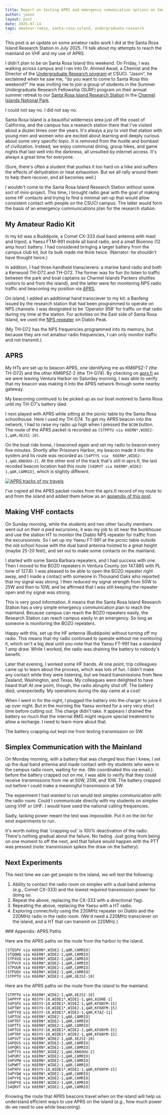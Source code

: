 ```yaml
---
title: Report on testing APRS and emergency comunication options on Santa Rosa Island
author: jason
layout: post
date: 2025-07-14
tags: amateur-radio, santa-rosa-island, undergraduate-research
---
```


This post is an update on some amateur radio work I did at the Santa Rosa Island Research Station in July 2025.  I'll talk about my attempts to reach the mainland on VHF and my use of APRS.

I didn't plan to be on Santa Rosa Island this weekend.  On Friday, I was walking across campus and I ran into Dr. Ahmed Awad, a Chemist and the Director of the [Undergraduate Research program](https://www.csuci.edu/studentresearch/) at CSUCI.  "Jason", he exclaimed when he saw me, "do you want to come to Santa Rosa this weekend?"  He was inviting me to join a group of students in the Summer Undergraduate Research Fellowship (SURF) program on their annual summer retreat to our [Santa Rosa Island Research Station](https://www.csuci.edu/srirs/) in the [Channel Islands National Park](https://www.nps.gov/chis/index.htm).

I could not say no.  I did not say no.

Santa Rosa Island is a beautiful wilderness area just off the coast of California, and the campus has a research station there that I've visited about a dozen times over the years.  It's always a joy to visit that station with young men and women who are excited about learning and deeply curious about some very specific topic.  It is removed from the hustle and bombast of civilization.  Instead, we enjoy communal dining, group hikes, and game nights that last well into the darkness, all unsullied by internet access.  It's always a great time for everyone.

(Sure, there's often a student that pushes it too hard on a hike and suffers the effects of dehydration or heat exhaustion.  But we all rally around them to help them recover, and all becomes well.)

I wouldn't come to the Santa Rosa Island Research Station without some sort of mini-project.  This time, I brought radio gear with the goal of making some HF contacts and trying to find a minimal set-up that would allow consistent contact with people on the CSUCI campus.  The latter would form the basis of an emergency communications plan for the research station.

## My Amateur Radio Kit

In my kit was a Buddipole, a Comet CX-333 dual band antenna with mast and tripod, a Yaesu FTM-991 mobile all band radio, and a small Bioenno (12 amp hour) battery.  I had considered bringing a larger battery from the campus club kit, but its bulk made me think twice.  (Narrator:  he shouldn't have thought twice.)

In addition, I had three handheld transcievers:  a marine band radio and both a Kenwood TH-D72 and TH-D72.  The former was for fun (to listen to traffic between the park and boat captains as Channel Islands Packers shuttles visitors to and from the island), and the latter were for monitoring NPS radio traffic and beaconing my position via [APRS](https://en.wikipedia.org/wiki/Automatic_Packet_Reporting_System).

On island, I added an additional hand transciever to my kit:  a Baofeng issued by the research station that had been programmed to operate on NPS channels.  I was designated to be 'Operator 958' for traffic on that radio during my time at the station.  For activities on the East side of Santa Rosa Island, we used the [NPS repeater](https://www.radioreference.com/db/aid/4513) on Diablo Peak.

(My TH-D72 has the NPS frequencies programmed into its memory, but because they are not amateur radio frequencies, I can only monitor traffic and not transmit.)

## APRS
My HTs are set up to beacon APRS, one identifying me as KM6PSZ-7 (the TH-D72) and the other KM6PSZ-2 (the TH-D74).  By checking on [aprs.fi](https://aprs.fi) as we were leaving Ventura Harbor on Saturday morning, I was able to verify that my beacon was making it into the APRS network through some nearby gateway.

My beaconing continued to be picked up as our boat motored to Santa Rosa until my TH-D7's battery died.

I next played with APRS while sitting at the picnic table by the Santa Rosa schoolhouse.  Here I used my TH-D74.  To get my APRS beacon into the network, I had to raise my radio up high when I pressed the `BCON` button.  The route of the APRS packet is recorded as `[STPPTU via K6ERN*,WIDE2-1,qAR,XE2SI-10]`.

On the boat ride home, I beaconed again and set my radio to beacon every five minutes.  Shortly after Prisoners Harbor, my beacon made it into the system and its route was recorded as `[S4PTYS via  K6ERN*,WIDE2-1,qAO,KN6OUU-2]`.  At the other end of the track that's still in aprs.fi, the last recoded beacon location had this route `[S4QRVT via K6ERN*,WIDE2-1,qAR,CAMRIO]`, which is slightly different.


[![APRS tracks of my travels](/assets/images/srirs-amateur-radio-250714-aprsmap-thumbnail.jpg)](/assets/images/srirs-amateur-radio-250714-aprsmap.jpg)

I've copied all the APRS packet routes from the aprs.fi record of my route to and from the island and added them below as an [appendix of this post](#appendix).

## Making VHF contacts

On Sunday morning, while the students and two other faculty members went out on their *a pied* excursions, it was my job to sit near the bunkhouse and use the station HT to monitor the Diablo NPS repeater for traffic from the excursionists.    So I set up my Yaesu FT-991 at the picnic table outside the old school house with the dual band antenna hoisted to a great height (maybe 25-20 feet), and set out to make some contacts on the mainland.

I started with some Santa Barbara repeaters, and I had success with one.  Then I moved to the BOZO repeaters in Ventura County (on 147.885 with PL tone of 127.8).  I was pleased to be able to open the BOZO repeater right away, and I made a contact with someone in Thousand Oaks who reported that my signal was strong.  I then reduced my signal strength from 50W to 25W and then to 10W, and he affirmed that I was still keeping the repeater open and my signal was strong.

This is very good information.  It means that the Santa Rosa Island Research Station has a very simple emergency communication plan to reach the mainland.  Because campus can reach the BOZO repeaters easily, the Research Station can reach campus easily in an emergency.  So long as someone is monitoring the BOZO repeaters.

Happy with this, set up the HF antenna (Buddipole) without turning off my radio.  This means that my radio continued to operate without me monitoring it, which isn't a big deal until you note that the Yaesu FT-991 has a standard 1 amp draw.  While I worked, the radio was draining the battery to nobody's benefit.

Later that evening, I worked some HF bands.  At one point, trip colleagues came up to learn about the process, which was lots of fun.  I didn't make any contact while they were listening, but we heard transmissions from New Zealand, Washington, and Texas.  My colleagues were delighted to have heard that!  At one point, though, the radio abruptly shut off.  The battery died, unexpectedly.  My operations during the day came at a cost!

When I went in for the night, I plugged the battery into the charger to juice it up over night.  But in the morning the Yaesu worked for a very very short time before cutting out.  The charge didn't take.  It appears I drained the battery so much that the internal BMS might require special treatment to allow a recharge.  I need to learn more about that.

The battery crapping out kept me from testing transmission on 5W.

## Simplex Communication with the Mainland

On Monday morning, with a battery that was charged less than I knew, I set up the dual band antenna and made contact with my students who were in the campus radio room, waiting for me.  (We coordinated this via email.). before the battery crapped out on me, I was able to verify that they could receive transmissions from me at 50W, 25W, and 10W. The battery crapped out before I could make a meaningful transmission at 5W.

The experiment I had *wanted* to run would test simplex communication with the radio room.  Could I communicate directly with my students on simplex using VHF or UHF.  I would have used the national calling frequencies.

Sadly, lacking power meant the test was impossible.  Put it on the list for enxt experiments to run.

It's worth noting that 'crapping out' is 100% deactivation of the radio.  There's nothing gradual about the failure.  No fading.  Just going from being on one moment to off the next, and that failure would happen with the PTT was pressed (note: transmission spikes the draw on the battery).

## Next Experiments

The next time we can get people to the island, we will test the following:

1. Ability to contact the radio room on simplex with a dual band antenna (e.g., Comet CX-333) and the lowest required transmission power for doing so.
2. Repeat the above, replacing the CX-333 with a directional Yagi.
3. Repeating the above, replacing the Yaesu with a HT radio.
4. Exploring connectivity using the 220MHz repeater on Diablo and the 220MHz radio in the radio room.  (We'd need a 220MHz transciever on the island, and a HT that can transmit on 220MHz.)




<a name="appendix"></a>### Appendix:  APRS Paths

Here are the APRS paths on the route from the harbor to the island.

```
[STQSPV via K6ERN*,WIDE2-1,qAR,CAMRIO]
[STQQWQ via K6ERN*,WIDE2-1,qAR,CAMRIO]
[STPXVQ via K6ERN*,WIDE2-1,qAR,CAMRIO]
[STPVVX via K6ERN*,WIDE2-1,qAR,CAMRIO]
[STPUUR via K6ERN*,WIDE2-1,qAR,CAMRIO]
[STPUQV via K6ERN*,WIDE2-1,qAR,CAMRIO]
[STPPTU via K6ERN*,WIDE2-1,qAR,XE2SI-10]
```

Here are the APRS paths on the route from the island to the mainland.

```
[STPPTU via K6ERN*,WIDE2-1,qAR,XE2SI-10]
[S4PPYP via K6SYV-10,WIDE1*,WIDE2-1,qAO,AI6NE-1]
[S4PSPX via K6SYV-10,WIDE1*,WIDE2-1,qAR,KF6NYM-15]
[S4PTWY via K6SYV-10,WIDE1*,WIDE2-1,qAR,KF6NYM-15]
[S4PTYQ via K6SYV-10,WIDE1*,WIDE2-1,qAR,K7AZ-11]
[S4PTUX via K6ERN*,WIDE2-1,qAR,CAMRIO]
[S4PTRT via K6ERN*,WIDE2-1,qAR,CAMRIO]
[S4PTTS via K6ERN*,WIDE2-1,qAR,CAMRIO]
[S4PTUX via K6SYV-10,WIDE1*,WIDE2-1,qAR,KF6NYM-15]
[S4PTRP via K6SYV-10,WIDE1*,WIDE2-1,qAR,KF6NYM-15]
[S4PSVT via K6ERN*,WIDE2-1,qAR,XE2SI-10]
[S4PQVS via K6ERN*,WIDE2-1,qAR,CAMRIO]
[S4PQRS via K6ERN*,WIDE2-1,qAR,CAMRIO]
[S4PTYS via K6ERN*,WIDE2-1,qAO,KN6OUU-2]
[S4PURY via K6ERN*,WIDE2-1,qAR,CAMRIO]
[S4PVPW via K6ERN*,WIDE2-1,qAR,CAMRIO]
[S4PWPT via K6ERN*,WIDE2-1,qAR,CAMRIO]
[S4PXPV via K6SYV-10,WIDE1*,WIDE2-1,qAR,KF6NYM-15]
[S4PYQW via K6ERN*,WIDE2-1,qAR,CAMRIO]
[S4PYYQ via K6ERN*,WIDE2-1,qAR,CAMRIO]
[S4QPYQ via K6ERN*,WIDE2-1,qAR,CAMRIO]
[S4QRVT via K6ERN*,WIDE2-1,qAR,CAMRIO]
```

Knowing the route that APRS beacons travel when on the island will help us understand efficient ways to use APRS on the island (*e.g.*, how much power do we need to use while beaconing).



